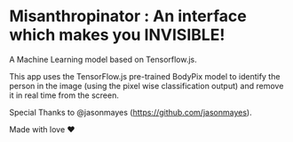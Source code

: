 # Misanthropinator : An interface which makes you INVISIBLE!

A Machine Learning model based on Tensorflow.js.

This app uses the TensorFlow.js pre-trained BodyPix model to identify the person in the image (using the pixel wise classification output) and remove it in real time from the screen.


Special Thanks to @jasonmayes (https://github.com/jasonmayes).

Made with love ♥
